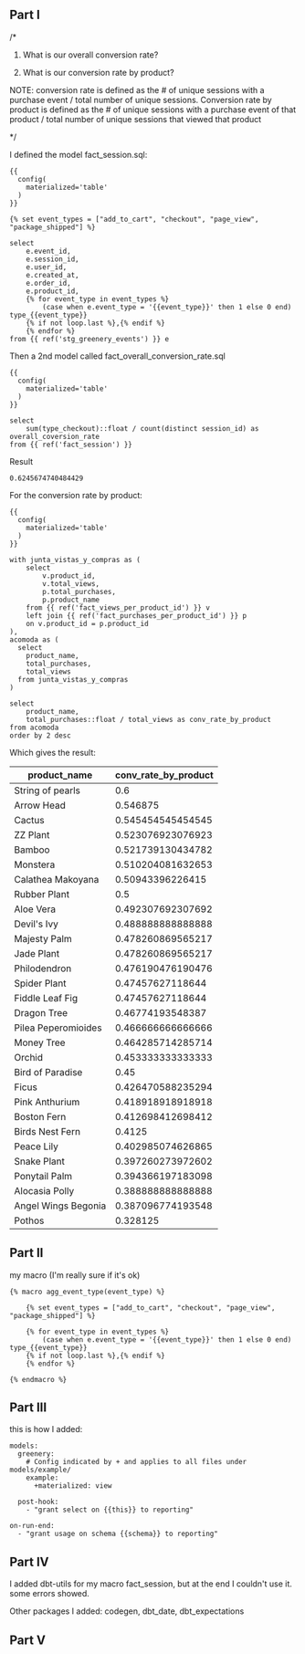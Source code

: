 

## Part I

/* 
1. What is our overall conversion rate?

2. What is our conversion rate by product?

NOTE: conversion rate is defined as the # of unique sessions with a purchase event / total number of unique sessions. Conversion rate by product is defined as the # of unique sessions with a purchase event of that product / total number of unique sessions that viewed that product

*/

I defined the model fact_session.sql:
```
{{
  config(
    materialized='table'
  )
}}

{% set event_types = ["add_to_cart", "checkout", "page_view", "package_shipped"] %}

select
    e.event_id,
    e.session_id,
    e.user_id,
    e.created_at,
    e.order_id,
    e.product_id,
    {% for event_type in event_types %}
        (case when e.event_type = '{{event_type}}' then 1 else 0 end) type_{{event_type}}
    {% if not loop.last %},{% endif %}
    {% endfor %}
from {{ ref('stg_greenery_events') }} e
```

Then a 2nd model called fact_overall_conversion_rate.sql
```
{{
  config(
    materialized='table'
  )
}}

select
    sum(type_checkout)::float / count(distinct session_id) as overall_coversion_rate
from {{ ref('fact_session') }}

```

Result
```
0.6245674740484429
```


For the conversion rate by product:

```
{{
  config(
    materialized='table'
  )
}}

with junta_vistas_y_compras as ( 
    select 
        v.product_id,
        v.total_views,
        p.total_purchases,
        p.product_name
    from {{ ref('fact_views_per_product_id') }} v
    left join {{ ref('fact_purchases_per_product_id') }} p
    on v.product_id = p.product_id
),
acomoda as (
  select 
    product_name,
    total_purchases,
    total_views
  from junta_vistas_y_compras
)

select 
    product_name,
    total_purchases::float / total_views as conv_rate_by_product
from acomoda
order by 2 desc
```


Which gives the result:

|product_name|conv_rate_by_product|
|---|---|
|String of pearls|0.6|
|Arrow Head|0.546875|
|Cactus|0.545454545454545|
|ZZ Plant|0.523076923076923|
|Bamboo|0.521739130434782|
|Monstera|0.510204081632653|
|Calathea Makoyana|0.50943396226415|
|Rubber Plant|0.5|
|Aloe Vera|0.492307692307692|
|Devil's Ivy|0.488888888888888|
|Majesty Palm|0.478260869565217|
|Jade Plant|0.478260869565217|
|Philodendron|0.476190476190476|
|Spider Plant|0.47457627118644|
|Fiddle Leaf Fig|0.47457627118644|
|Dragon Tree|0.46774193548387|
|Pilea Peperomioides|0.466666666666666|
|Money Tree|0.464285714285714|
|Orchid|0.453333333333333|
|Bird of Paradise|0.45|
|Ficus|0.426470588235294|
|Pink Anthurium|0.418918918918918|
|Boston Fern|0.412698412698412|
|Birds Nest Fern|0.4125|
|Peace Lily|0.402985074626865|
|Snake Plant|0.397260273972602|
|Ponytail Palm|0.394366197183098|
|Alocasia Polly|0.388888888888888|
|Angel Wings Begonia|0.387096774193548|
|Pothos|0.328125|


## Part II

my macro (I'm really sure if it's ok)

```
{% macro agg_event_type(event_type) %}
    
    {% set event_types = ["add_to_cart", "checkout", "page_view", "package_shipped"] %}

    {% for event_type in event_types %}
        (case when e.event_type = '{{event_type}}' then 1 else 0 end) type_{{event_type}}
    {% if not loop.last %},{% endif %}
    {% endfor %}

{% endmacro %}
```


## Part III

this is how I added:
```
models:
  greenery:
    # Config indicated by + and applies to all files under models/example/
    example:
      +materialized: view
  
  post-hook:
    - "grant select on {{this}} to reporting"

on-run-end:
  - "grant usage on schema {{schema}} to reporting"
```


## Part IV

I added dbt-utils for my macro fact_session, but at the end I couldn't use it. some errors showed. 

Other packages I added: codegen, dbt_date, dbt_expectations


## Part V

